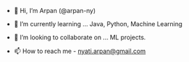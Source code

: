 - 👋 Hi, I’m Arpan (@arpan-ny)

- 🌱 I’m currently learning ... Java, Python, Machine Learning
- 💞️ I’m looking to collaborate on ... ML projects.
- 📫 How to reach me - nyati.arpan@gmail.com

<!---
arpan-ny/arpan-ny is a ✨ special ✨ repository because its `README.md` (this file) appears on your GitHub profile.
You can click the Preview link to take a look at your changes.
--->
